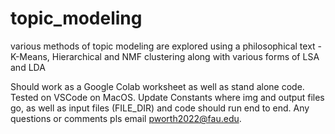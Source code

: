 # topic_modeling
various methods of topic modeling are explored using a philosophical text - K-Means, Hierarchical and NMF clustering along with various forms of LSA and LDA

Should work as a Google Colab worksheet as well as stand alone code. Tested on VSCode on MacOS. Update Constants where img and output files go, as well as input files (FILE_DIR) and code should run end to end. Any questions or comments pls email pworth2022@fau.edu.
